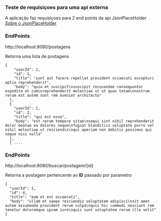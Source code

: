 <h3>Teste de requisiçoes para uma api externa</h3>
<p>A aplicação faz requisiçoes para 2 end points da api JsonPlaceHolder <br>
<a href="https://jsonplaceholder.typicode.com">Sobre o JsonPlaceHolder</a>

<h3>EndPoints</h3>
<p>http://localhost:8080/postagens</p>
<p>Retorna uma lista de postagens</p>

```
{
    "userId": 1,
    "id": 1,
    "title": "sunt aut facere repellat provident occaecati excepturi optio reprehenderit",
    "body": "quia et suscipit\nsuscipit recusandae consequuntur expedita et cum\nreprehenderit molestiae ut ut quas totam\nnostrum rerum est autem sunt rem eveniet architecto"
  },
  {
    "userId": 1,
    "id": 2,
    "title": "qui est esse",
    "body": "est rerum tempore vitae\nsequi sint nihil reprehenderit dolor beatae ea dolores neque\nfugiat blanditiis voluptate porro vel nihil molestiae ut reiciendis\nqui aperiam non debitis possimus qui neque nisi nulla"
  },
  { ....
```
<h3>EndPoints</h3>
<p>http://localhost:8080/buscar/postagem/{id}</p>
<p>Retorna a postagem pertencente ao <b>ID</b> passado por parametro</p>

```
{
  "userId": 1,
  "id": 4,
  "title": "eum et est occaecati",
  "body": "ullam et saepe reiciendis voluptatem adipisci\nsit amet autem assumenda provident rerum culpa\nquis hic commodi nesciunt rem tenetur doloremque ipsam iure\nquis sunt voluptatem rerum illo velit"
}
```
